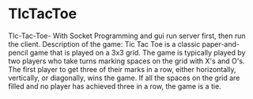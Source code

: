 # TIcTacToe
TIc-Tac-Toe- With Socket Programming and gui
run server first, then run the client.
Description of the game:
Tic Tac Toe is a classic paper-and-pencil game that is played on a 3x3 grid.
The game is typically played by two players who take turns marking spaces on the grid with X's and O's.
The first player to get three of their marks in a row, either horizontally, vertically, or diagonally, wins the game. 
If all the spaces on the grid are filled and no player has achieved three in a row, the game is a tie. 

